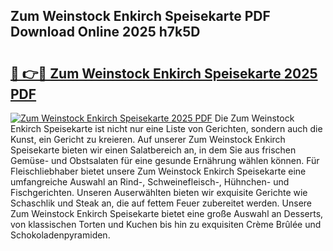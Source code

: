 ## Zum Weinstock Enkirch Speisekarte PDF Download Online 2025 h7k5D

# <h2><a href="http://gccb1b.nevu.top/?p=Zum+Weinstock+Enkirch+Speisekarte">🔗 👉🔴 Zum Weinstock Enkirch Speisekarte 2025 PDF</a></h2>

[![Zum Weinstock Enkirch Speisekarte 2025 PDF](https://i.imgur.com/dBaPXMq.png)](http://gccb1b.nevu.top/?p=Zum+Weinstock+Enkirch+Speisekarte)
Die Zum Weinstock Enkirch Speisekarte ist nicht nur eine Liste von Gerichten, sondern auch die Kunst, ein Gericht zu kreieren. Auf unserer Zum Weinstock Enkirch Speisekarte bieten wir einen Salatbereich an, in dem Sie aus frischen Gemüse- und Obstsalaten für eine gesunde Ernährung wählen können. Für Fleischliebhaber bietet unsere Zum Weinstock Enkirch Speisekarte eine umfangreiche Auswahl an Rind-, Schweinefleisch-, Hühnchen- und Fischgerichten. Unseren Auserwählten bieten wir exquisite Gerichte wie Schaschlik und Steak an, die auf fettem Feuer zubereitet werden. Unsere Zum Weinstock Enkirch Speisekarte bietet eine große Auswahl an Desserts, von klassischen Torten und Kuchen bis hin zu exquisiten Crème Brûlée und Schokoladenpyramiden.

